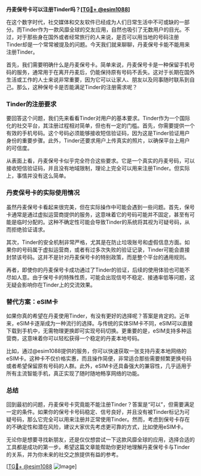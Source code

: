 **丹麦保号卡可以注册Tinder吗？[[TG💪+ @esim1088](https://t.me/s/esim1088)]**

在这个数字时代，社交媒体和交友软件已经成为人们日常生活中不可或缺的一部分。而Tinder作为一款风靡全球的交友应用，自然也吸引了无数用户的目光。不过，对于那些身在国外或者经常旅行的人来说，是否可以用当地的号码注册Tinder却是一个常常被提及的问题。今天我们就来聊聊，丹麦保号卡能不能用来注册Tinder。

首先，我们需要明确什么是丹麦保号卡。简单来说，丹麦保号卡是一种保留手机号码的服务，通常用于在离开丹麦后，仍能保持原有号码不丢失。这对于长期在国外生活或工作的人士来说非常重要，因为它可以让家人、朋友以及同事随时联系到自己。那么，这种保号卡是否能满足Tinder的注册需求呢？

### Tinder的注册要求

要回答这个问题，我们先来看看Tinder对用户的基本要求。Tinder作为一个国际化的社交平台，其注册过程相对简单，但也有一定的门槛。首先，你需要提供一个有效的手机号码。这个号码必须能够接收短信验证码，因为这是Tinder验证用户身份的重要步骤。此外，Tinder还要求用户上传真实的照片，以确保平台上用户的可信度。

从表面上看，丹麦保号卡似乎完全符合这些要求。它是一个真实的丹麦号码，可以接收短信验证码，并且没有地域限制，理论上完全可以用来注册Tinder。但实际上，事情并没有这么简单。

### 丹麦保号卡的实际使用情况

虽然丹麦保号卡看起来很完美，但在实际操作中可能会遇到一些问题。首先，保号卡通常是通过虚拟运营商提供的服务，这意味着它的号码可能并不固定，甚至有可能是临时分配的。这种不确定性可能会导致Tinder的系统将其视为可疑号码，从而拒绝验证请求。

其次，Tinder的安全机制非常严格，尤其是在防止垃圾账号和虚假信息方面。如果你的号码属于虚拟运营商，或者有过多次失败的验证记录，Tinder可能会直接封禁该号码。这并不是针对丹麦保号卡的特别政策，而是整个平台的通用规则。

再者，即使你的丹麦保号卡成功通过了Tinder的验证，后续的使用体验也可能不尽如人意。由于保号卡的特殊性质，可能会出现信号不稳定、接通率低等问题，这无疑会影响你在Tinder上的交流效果。

### 替代方案：eSIM卡

如果你真的希望在丹麦使用Tinder，有没有更好的选择呢？答案是肯定的。近年来，eSIM卡逐渐成为一种流行的选择。与传统的实体SIM卡不同，eSIM可以直接下载到手机中，无需物理更换即可实现号码切换。更重要的是，eSIM支持多种运营商，这意味着你可以轻松获得一个稳定的丹麦本地号码。

比如，通过@esim1088提供的服务，你可以快速获取一张支持丹麦本地网络的eSIM卡。这种卡不仅价格实惠，而且操作简便，非常适合那些需要频繁更换号码或者希望保留原有号码的人群。此外，eSIM卡还具备强大的兼容性，几乎适用于所有主流智能手机，真正实现了随时随地畅享网络的功能。

### 总结

回到最初的问题，丹麦保号卡究竟能不能注册Tinder？答案是“可以”，但需要满足一定的条件。如果你的保号卡号码稳定、信号良好，并且没有被Tinder标记为可疑号码，那么它完全可以用来注册并正常使用Tinder。然而，考虑到保号卡存在的不确定性和潜在风险，建议大家优先考虑更可靠的方式，比如使用eSIM卡。

无论你是想要寻找新朋友，还是仅仅想尝试一下这款风靡全球的应用，选择合适的工具都是成功的第一步。希望这篇文章能帮助你更好地理解丹麦保号卡与Tinder的关系，并为你未来的社交之旅提供有益的参考。

[[TG💪+ @esim1088](https://t.me/s/esim1088) ![Image](https://i.postimg.cc/4NQfJmqS/Snipaste-2025-05-13-00-14-12.png)]